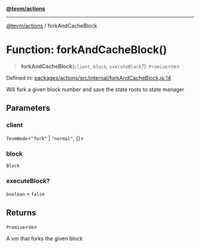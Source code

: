 [**@tevm/actions**](../README.md)

***

[@tevm/actions](../globals.md) / forkAndCacheBlock

# Function: forkAndCacheBlock()

> **forkAndCacheBlock**(`client`, `block`, `executeBlock`?): `Promise`\<`Vm`\>

Defined in: [packages/actions/src/internal/forkAndCacheBlock.js:14](https://github.com/evmts/tevm-monorepo/blob/main/packages/actions/src/internal/forkAndCacheBlock.js#L14)

Will fork a given block number and save the state roots to state manager

## Parameters

### client

`TevmNode`\<`"fork"` \| `"normal"`, \{\}\>

### block

`Block`

### executeBlock?

`boolean` = `false`

## Returns

`Promise`\<`Vm`\>

A vm that forks the given block
